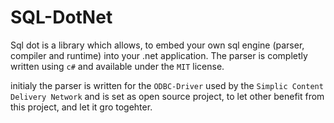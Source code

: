 SQL-DotNet
===

Sql dot is a library which allows, to embed your own sql engine (parser, compiler and runtime) into your .net application.
The parser is completly written using `c#` and available under the `MIT` license.

initialy the parser is written for the `ODBC-Driver` used by the `Simplic Content Delivery Network` and is set as open source
project, to let other benefit from this project, and let it gro togehter.
